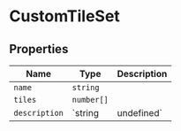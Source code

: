 # CustomTileSet

## Properties

| Name | Type | Description |
|------|------|-------------|
| `name` | `string` |  |
| `tiles` | `number[]` |  |
| `description` | `string | undefined` |  |

